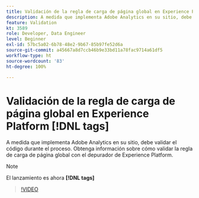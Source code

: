 ```yaml
---
title: Validación de la regla de carga de página global en Experience Platform [!DNL tags]
description: A medida que implementa Adobe Analytics en su sitio, debe validar el código durante el proceso. Obtenga información sobre cómo validar la regla de carga de página global con el depurador de Experience Platform.
feature: Validation
kt: 3589
role: Developer, Data Engineer
level: Beginner
exl-id: 57bc5a02-6b78-48e2-9b67-85b97fe52d6a
source-git-commit: a45667a8d7ccb46b9e33bd11a78fac9714a61df5
workflow-type: ht
source-wordcount: '83'
ht-degree: 100%

---
```


# Validación de la regla de carga de página global en Experience Platform [!DNL tags]

A medida que implementa Adobe Analytics en su sitio, debe validar el código durante el proceso. Obtenga información sobre cómo validar la regla de carga de página global con el depurador de Experience Platform.

>[!NOTE]
>
> El lanzamiento es ahora **[!DNL tags]**

>[!VIDEO](https://video.tv.adobe.com/v/28776/?quality=12&learn=on)
